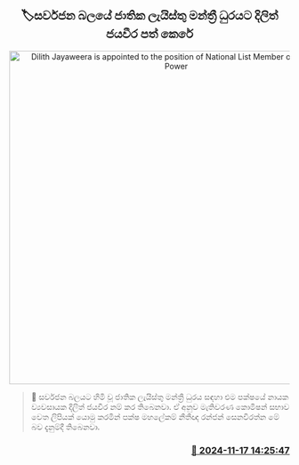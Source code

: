 <p align='center'><b><h2 align='center' title='Dilith Jayaweera is appointed to the position of National List Member of Universal Power'>🏷සර්වජන බලයේ ජාතික ලැයිස්තු මන්ත්‍රී ධුරයට දිලිත් ජයවීර පත් කෙරේ</h2></b></p>
<p align='center'><img src='https://helakuru.sgp1.cdn.digitaloceanspaces.com/esana/images/lib/dilith-jayaweera.jpg' width='600' alt='Dilith Jayaweera is appointed to the position of National List Member of Universal Power'></p>

>📝 සර්වජන බලයට හිමි වූ ජාතික ලැයිස්තු මන්ත්‍රී ධුරය සඳහා එම පක්ෂයේ නායක ව්‍යවසායක දිලිත් ජයවීර නම් කර තිබෙනවා.
ඒ අනුව මැතිවරණ කොමිෂන් සභාව වෙත ලිපියක් යොමු කරමින් පක්ෂ මහලේකම් නීතීඥ රන්ජන් සෙනවිරත්න මේ බව දැනුම්දී තිබෙනවා.


<h3 align='right'><a href='https://www.helakuru.lk/esana/p/105137/'>📅 2024-11-17 14:25:47</a></h3>

